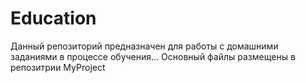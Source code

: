 # Education
Данный репозиторий предназначен для работы с домашними заданиями в процессе обучения… Основный файлы размещены в репозитрии MyProject
